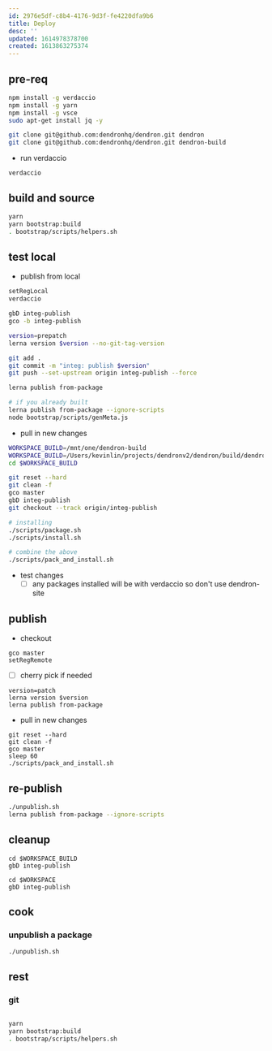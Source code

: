 ```yaml
---
id: 2976e5df-c8b4-4176-9d3f-fe4220dfa9b6
title: Deploy
desc: ''
updated: 1614978378700
created: 1613863275374
---
```




## pre-req
```sh
npm install -g verdaccio
npm install -g yarn
npm install -g vsce
sudo apt-get install jq -y

git clone git@github.com:dendronhq/dendron.git dendron
git clone git@github.com:dendronhq/dendron.git dendron-build
```

- run verdaccio
```
verdaccio
```


## build and source

```sh
yarn
yarn bootstrap:build 
. bootstrap/scripts/helpers.sh
```

## test local

- publish from local
```sh
setRegLocal
verdaccio

gbD integ-publish
gco -b integ-publish

version=prepatch
lerna version $version --no-git-tag-version 

git add .
git commit -m "integ: publish $version"
git push --set-upstream origin integ-publish --force

lerna publish from-package 

# if you already built
lerna publish from-package --ignore-scripts
node bootstrap/scripts/genMeta.js
```

- pull in new changes
```sh
WORKSPACE_BUILD=/mnt/one/dendron-build
WORKSPACE_BUILD=/Users/kevinlin/projects/dendronv2/dendron/build/dendron/packages/plugin-core
cd $WORKSPACE_BUILD

git reset --hard
git clean -f
gco master
gbD integ-publish
git checkout --track origin/integ-publish

# installing
./scripts/package.sh
./scripts/install.sh

# combine the above
./scripts/pack_and_install.sh
```

- test changes
    - [ ] any packages installed will be with verdaccio so don't use dendron-site

## publish

- checkout
```
gco master
setRegRemote
```

- [ ] cherry pick if needed

```
version=patch
lerna version $version 
lerna publish from-package 
```

- pull in new changes
```
git reset --hard
git clean -f
gco master 
sleep 60
./scripts/pack_and_install.sh
```

## re-publish

```sh
./unpublish.sh
lerna publish from-package --ignore-scripts
```

## cleanup
```
cd $WORKSPACE_BUILD
gbD integ-publish

cd $WORKSPACE
gbD integ-publish
```


## cook

### unpublish a package

```
./unpublish.sh
```

## rest

### git 
```sh

yarn
yarn bootstrap:build 
. bootstrap/scripts/helpers.sh

```
